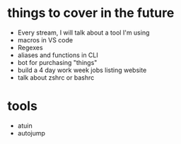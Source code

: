 # things to cover in the future

- Every stream, I will talk about a tool I'm using
- macros in VS code
- Regexes
- aliases and functions in CLI
- bot for purchasing "things"
- build a 4 day work week jobs listing website
- talk about zshrc or bashrc

# tools

- atuin
- autojump
